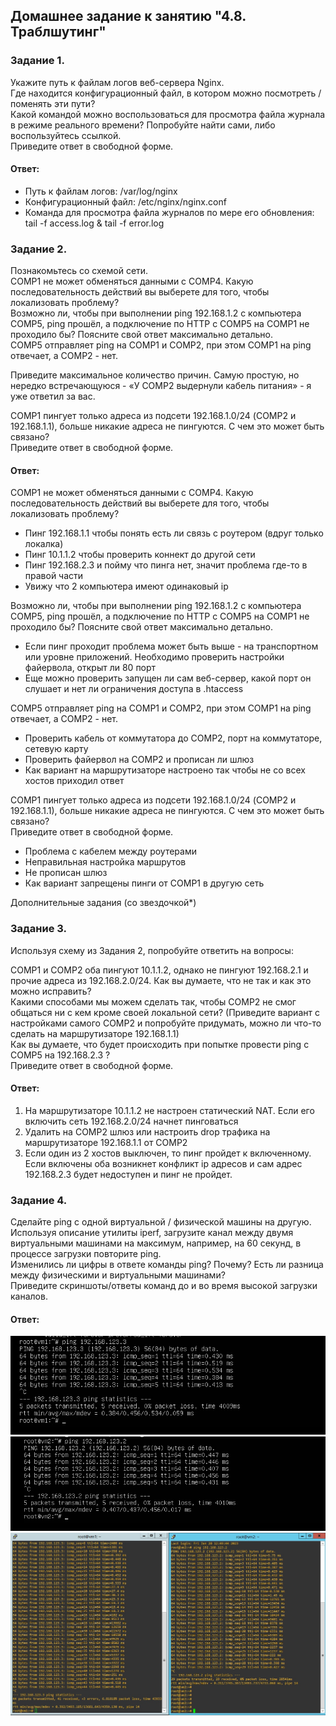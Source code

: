 ## Домашнее задание к занятию "4.8. Траблшутинг"  

### Задание 1.  
Укажите путь к файлам логов веб-сервера Nginx.  
Где находится конфигурационный файл, в котором можно посмотреть / поменять эти пути?  
Какой командой можно воспользоваться для просмотра файла журнала в режиме реального времени? Попробуйте найти сами, либо воспользуйтесь ссылкой.  
Приведите ответ в свободной форме.  

#### Ответ:  
- Путь к файлам логов: /var/log/nginx   
- Конфигурационный файл: /etc/nginx/nginx.conf  
-  Команда для просмотра файла журналов по мере его обновления: tail -f  access.log & tail -f  error.log  

### Задание 2.  
Познакомьтесь со схемой сети.  
COMP1 не может обменяться данными с COMP4. Какую последовательность действий вы выберете для того, чтобы локализовать проблему?  
Возможно ли, чтобы при выполнении ping 192.168.1.2 с компьютера COMP5, ping прошёл, а подключение по HTTP с COMP5 на COMP1 не проходило бы? Поясните свой ответ максимально детально.  
COMP5 отправляет ping на COMP1 и COMP2, при этом COMP1 на ping отвечает, а COMP2 - нет.  

Приведите максимальное количество причин. Самую простую, но нередко встречающуюся - «У COMP2 выдернули кабель питания» - я уже ответил за вас.  

COMP1 пингует только адреса из подсети 192.168.1.0/24 (COMP2 и 192.168.1.1), больше никакие адреса не пингуются. С чем это может быть связано?  
Приведите ответ в свободной форме.  

#### Ответ:  
COMP1 не может обменяться данными с COMP4. Какую последовательность действий вы выберете для того, чтобы локализовать проблему?      
- Пинг 192.168.1.1 чтобы понять есть ли связь с роутером (вдруг только локалка)  
- Пинг 10.1.1.2 чтобы проверить коннект до другой сети  
- Пинг 192.168.2.3 и пойму что пинга нет, значит проблема где-то в правой части  
- Увижу что 2 компьютера имеют одинаковый ip  

Возможно ли, чтобы при выполнении ping 192.168.1.2 с компьютера COMP5, ping прошёл, а подключение по HTTP с COMP5 на COMP1 не проходило бы? Поясните свой ответ максимально детально.  
- Если пинг проходит проблема может быть выше - на транспортном или уровне приложений. Необходимо проверить настройки файервола, открыт ли 80 порт  
- Еще можно проверить запущен ли сам веб-сервер, какой порт он слушает и нет ли ограничения доступа в .htaccess  

COMP5 отправляет ping на COMP1 и COMP2, при этом COMP1 на ping отвечает, а COMP2 - нет.  
- Проверить кабель от коммутатора до COMP2, порт на коммутаторе, сетевую карту  
- Проверить файервол на COMP2 и прописан ли шлюз  
- Как вариант на маршрутизаторе настроено так чтобы не со всех хостов приходил ответ  

COMP1 пингует только адреса из подсети 192.168.1.0/24 (COMP2 и 192.168.1.1), больше никакие адреса не пингуются. С чем это может быть связано?  
Приведите ответ в свободной форме.    
- Проблема с кабелем между роутерами  
- Неправильная настройка маршрутов  
- Не прописан шлюз  
- Как вариант запрещены пинги от COMP1 в другую сеть  

Дополнительные задания (со звездочкой*)  

### Задание 3.  
Используя схему из Задания 2, попробуйте ответить на вопросы:  

COMP1 и COMP2 оба пингуют 10.1.1.2, однако не пингуют 192.168.2.1 и прочие адреса из 192.168.2.0/24. Как вы думаете, что не так и как это можно исправить?  
Какими способами мы можем сделать так, чтобы COMP2 не смог общаться ни с кем кроме своей локальной сети? (Приведите вариант с настройками самого COMP2 и попробуйте придумать, можно ли что-то сделать на маршрутизаторе 192.168.1.1)  
Как вы думаете, что будет происходить при попытке провести ping с COMP5 на 192.168.2.3 ?  
Приведите ответ в свободной форме.  

#### Ответ:  
1. На маршрутизаторе 10.1.1.2 не настроен статический NAT. Если его включить сеть 192.168.2.0/24 начнет пинговаться  
2. Удалить на COMP2 шлюз или настроить drop трафика на маршрутизаторе 192.168.1.1 от COMP2  
3. Если один из 2 хостов выключен, то пинг пройдет к включенному. Если включены оба возникнет конфликт ip адресов и сам адрес 192.168.2.3 будет недоступен и пинг не пройдет.  


### Задание 4.  
Сделайте ping с одной виртуальной / физической машины на другую.  
Используя описание утилиты iperf, загрузите канал между двумя виртуальными машинами на максимум, например, на 60 секунд, в процессе загрузки повторите ping.  
Изменились ли цифры в ответе команды ping? Почему? Есть ли разница между физическими и виртуальными машинами?  
Приведите скриншоты/ответы команд до и во время высокой загрузки каналов.  

#### Ответ:  
![](https://github.com/networksuperman/netology_dev_ops/blob/main/SLINA-19/IT%20System%20and%20OS%20Linux/img/4-08-4-1.jpg)
![](https://github.com/networksuperman/netology_dev_ops/blob/main/SLINA-19/IT%20System%20and%20OS%20Linux/img/4-08-4-2.jpg)
![](https://github.com/networksuperman/netology_dev_ops/blob/main/SLINA-19/IT%20System%20and%20OS%20Linux/img/4-08-4-3.jpg)



